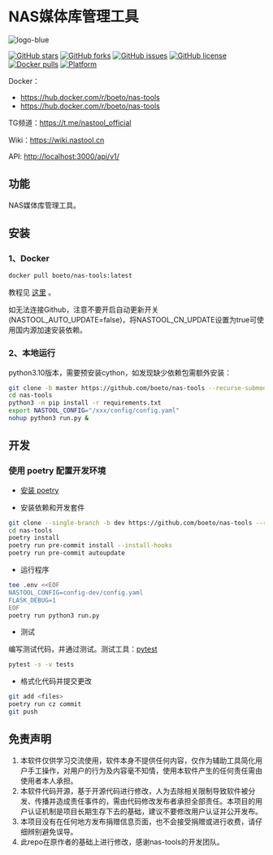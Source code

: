 
# NAS媒体库管理工具

![logo-blue](https://user-images.githubusercontent.com/51039935/197520391-f35db354-6071-4c12-86ea-fc450f04bc85.png)

[![GitHub stars](https://img.shields.io/github/stars/boeto/nas-tools?style=plastic)](https://github.com/boeto/nas-tools/stargazers)
[![GitHub forks](https://img.shields.io/github/forks/boeto/nas-tools?style=plastic)](https://github.com/boeto/nas-tools/network/members)
[![GitHub issues](https://img.shields.io/github/issues/boeto/nas-tools?style=plastic)](https://github.com/boeto/nas-tools/issues)
[![GitHub license](https://img.shields.io/github/license/boeto/nas-tools?style=plastic)](https://github.com/boeto/nas-tools/blob/master/LICENSE.md)
[![Docker pulls](https://img.shields.io/docker/pulls/boeto/nas-tools?style=plastic)](https://hub.docker.com/r/boeto/nas-tools)
[![Platform](https://img.shields.io/badge/platform-amd64/arm64-pink?style=plastic)](https://hub.docker.com/r/boeto/nas-tools)

Docker：

* <https://hub.docker.com/r/boeto/nas-tools>
* <https://hub.docker.com/r/boeto/nas-tools>

TG频道：<https://t.me/nastool_official>

Wiki：<https://wiki.nastool.cn>

API: <http://localhost:3000/api/v1/>

## 功能

NAS媒体库管理工具。

## 安装

### 1、Docker

```bash
docker pull boeto/nas-tools:latest
```

教程见 [这里](docker/readme.md) 。

如无法连接Github，注意不要开启自动更新开关(NASTOOL_AUTO_UPDATE=false)，将NASTOOL_CN_UPDATE设置为true可使用国内源加速安装依赖。

### 2、本地运行

python3.10版本，需要预安装cython，如发现缺少依赖包需额外安装：

```bash
git clone -b master https://github.com/boeto/nas-tools --recurse-submodule
cd nas-tools
python3 -m pip install -r requirements.txt
export NASTOOL_CONFIG="/xxx/config/config.yaml"
nohup python3 run.py &
```

## 开发

### 使用 poetry 配置开发环境

* [安装 poetry](https://python-poetry.org/docs/#installation)

* 安装依赖和开发套件

```bash
git clone --single-branch -b dev https://github.com/boeto/nas-tools --recurse-submodule
cd nas-tools
poetry install
poetry run pre-commit install --install-hooks
poetry run pre-commit autoupdate
```

* 运行程序

```bash
tee .env <<EOF
NASTOOL_CONFIG=config-dev/config.yaml
FLASK_DEBUG=1
EOF
poetry run python3 run.py
```

* 测试

编写测试代码，并通过测试。测试工具：[pytest](https://docs.pytest.org/)

```bash
pytest -s -v tests
```

* 格式化代码并提交更改

```bash
git add <files>
poetry run cz commit
git push
```

## 免责声明

1) 本软件仅供学习交流使用，软件本身不提供任何内容，仅作为辅助工具简化用户手工操作，对用户的行为及内容毫不知情，使用本软件产生的任何责任需由使用者本人承担。
2) 本软件代码开源，基于开源代码进行修改，人为去除相关限制导致软件被分发、传播并造成责任事件的，需由代码修改发布者承担全部责任。本项目的用户认证机制是项目长期生存下去的基础，建议不要修改用户认证并公开发布。
3) 本项目没有在任何地方发布捐赠信息页面，也不会接受捐赠或进行收费，请仔细辨别避免误导。
4) 此repo在原作者的基础上进行修改，感谢nas-tools的开发团队。
